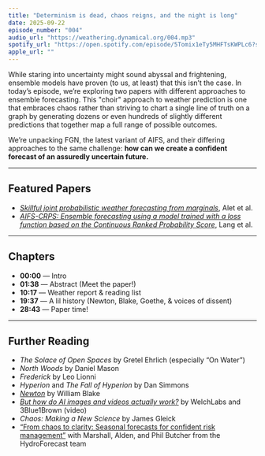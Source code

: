```yaml
---
title: "Determinism is dead, chaos reigns, and the night is long"
date: 2025-09-22
episode_number: "004"
audio_url: "https://weathering.dynamical.org/004.mp3"
spotify_url: "https://open.spotify.com/episode/5Tomix1eTy5MHFTsKWPLc6?si=hpTQ-YnEQkWDt0dRpM3zdA"
apple_url: ""
---
```


While staring into uncertainty might sound abyssal and frightening, ensemble models have proven (to us, at least) that this isn’t the case. In today’s episode, we’re exploring two papers with different approaches to ensemble forecasting. This "choir" approach to weather prediction is one that embraces chaos rather than striving to chart a single line of truth on a graph by generating dozens or even hundreds of slightly different predictions that together map a full range of possible outcomes.

We’re unpacking FGN, the latest variant of AIFS, and their differing approaches to the same challenge: **how can we create a confident forecast of an assuredly uncertain future.**

---

## Featured Papers

- *[Skillful joint probabilistic weather forecasting from marginals](https://arxiv.org/abs/2506.10772)*, Alet et al.  
- *[AIFS-CRPS: Ensemble forecasting using a model trained with a loss function based on the Continuous Ranked Probability Score](https://arxiv.org/html/2412.15832v1)*, Lang et al.

---

## Chapters

- **00:00** — Intro  
- **01:38** — Abstract (Meet the paper!)  
- **10:17** — Weather report & reading list  
- **19:37** — A lil history (Newton, Blake, Goethe, & voices of dissent)  
- **28:43** — Paper time!

---

## Further Reading

- *The Solace of Open Spaces* by Gretel Ehrlich (especially “On Water”)  
- *North Woods* by Daniel Mason  
- *Frederick* by Leo Lionni  
- *Hyperion* and *The Fall of Hyperion* by Dan Simmons  
- *[Newton](https://www.tate.org.uk/art/artworks/blake-newton-n05058)* by William Blake  
- *[But how do AI images and videos actually work?](https://www.youtube.com/watch?v=iv-5mZ_9CPY)* by WelchLabs and 3Blue1Brown (video)  
- *Chaos: Making a New Science* by James Gleick  
- [“From chaos to clarity: Seasonal forecasts for confident risk management”](https://www.upstream.tech/posts/from-chaos-to-clarity-seasonal-forecasts-for-confident-risk-management) with Marshall, Alden, and Phil Butcher from the HydroForecast team
